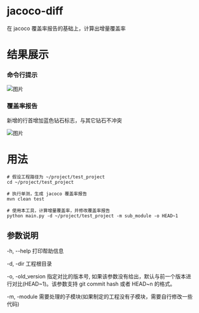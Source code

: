# jacoco-diff
在 jacoco 覆盖率报告的基础上，计算出增量覆盖率


# 结果展示
### 命令行提示
![图片](http://ovh9b5ele.bkt.clouddn.com/PNovOQMLbnfXfzbJbInE.png)

### 覆盖率报告

新增的行首增加蓝色钻石标志，与其它钻石不冲突

![图片](http://ovh9b5ele.bkt.clouddn.com/yAEHZSeukx8mwlH4lCNl.png)

# 用法
```shell
# 假设工程路径为 ~/project/test_project
cd ~/project/test_project

# 执行单测，生成 jacoco 覆盖率报告
mvn clean test

# 使用本工具，计算增量覆盖率，并修改覆盖率报告
python main.py -d ~/project/test_project -m sub_module -o HEAD~1
```

## 参数说明
  \-h, \-\-help        打印帮助信息
  
  \-d, \-dir           工程根目录
  
  \-o, \-old_version   指定对比的版本号, 如果该参数没有给出，默认与前一个版本进行对比(HEAD\~1)。该参数支持 git commit hash 或者 HEAD~n 的格式。
  
  \-m, \-module        需要处理的子模块(如果制定的工程没有子模块，需要自行修改一些代码)
